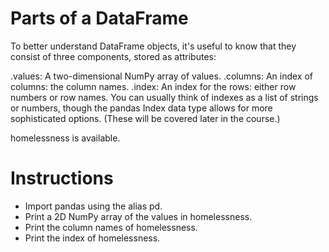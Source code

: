 # Parts of a DataFrame
To better understand DataFrame objects, it's useful to know that they consist of three components, stored as attributes:

.values: A two-dimensional NumPy array of values.
.columns: An index of columns: the column names.
.index: An index for the rows: either row numbers or row names.
You can usually think of indexes as a list of strings or numbers, though the pandas Index data type allows for more sophisticated options. (These will be covered later in the course.)

homelessness is available.

# Instructions

- Import pandas using the alias pd.
- Print a 2D NumPy array of the values in homelessness.
- Print the column names of homelessness.
- Print the index of homelessness.
